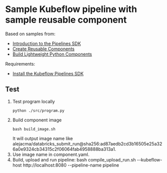 # Sample Kubeflow pipeline with sample reusable component
Based on samples from:
- [Introduction to the Pipelines SDK](https://www.kubeflow.org/docs/pipelines/sdk/sdk-overview/)
- [Create Reusable Components](https://www.kubeflow.org/docs/pipelines/sdk/component-development/)
- [Build Lightweight Python Components](https://www.kubeflow.org/docs/pipelines/sdk/lightweight-python-components/)

Requirements:
- [Install the Kubeflow Pipelines SDK](https://www.kubeflow.org/docs/pipelines/sdk/install-sdk/)

## Test

1) Test program locally
    ```
    python ./src/program.py
    ```
2) Build component image
    ```
    bash build_image.sh
    ```
    It will output image name like alejacma/databricks_submit_run@sha256:ad87aedb2cd3b16505e25a326a0e9324cb34315c2f06064fab4958888ba313a1.
3) Use image name in component.yaml.
4) Build, upload and run pipeline:
    bash compile_upload_run.sh --kubeflow-host http://localhost:8080 --pipeline-name pipeline